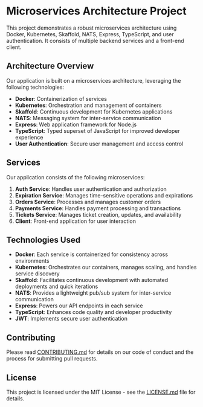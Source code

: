 # Microservices Architecture Project

This project demonstrates a robust microservices architecture using Docker, Kubernetes, Skaffold, NATS, Express, TypeScript, and user authentication. It consists of multiple backend services and a front-end client.

## Architecture Overview

Our application is built on a microservices architecture, leveraging the following technologies:

- **Docker**: Containerization of services
- **Kubernetes**: Orchestration and management of containers
- **Skaffold**: Continuous development for Kubernetes applications
- **NATS**: Messaging system for inter-service communication
- **Express**: Web application framework for Node.js
- **TypeScript**: Typed superset of JavaScript for improved developer experience
- **User Authentication**: Secure user management and access control

## Services

Our application consists of the following microservices:

1. **Auth Service**: Handles user authentication and authorization
2. **Expiration Service**: Manages time-sensitive operations and expirations
3. **Orders Service**: Processes and manages customer orders
4. **Payments Service**: Handles payment processing and transactions
5. **Tickets Service**: Manages ticket creation, updates, and availability
6. **Client**: Front-end application for user interaction

## Technologies Used

- **Docker**: Each service is containerized for consistency across environments
- **Kubernetes**: Orchestrates our containers, manages scaling, and handles service discovery
- **Skaffold**: Facilitates continuous development with automated deployments and quick iterations
- **NATS**: Provides a lightweight pub/sub system for inter-service communication
- **Express**: Powers our API endpoints in each service
- **TypeScript**: Enhances code quality and developer productivity
- **JWT**: Implements secure user authentication


## Contributing

Please read [CONTRIBUTING.md](CONTRIBUTING.md) for details on our code of conduct and the process for submitting pull requests.

## License

This project is licensed under the MIT License - see the [LICENSE.md](LICENSE.md) file for details.
